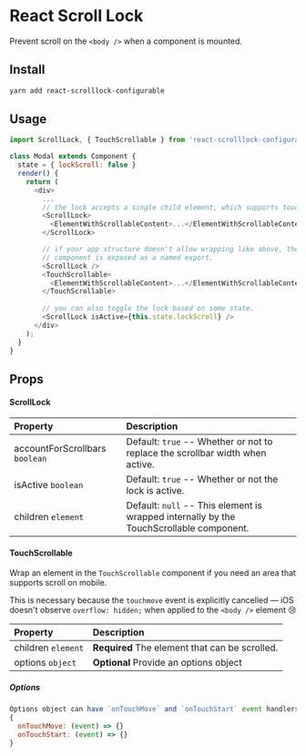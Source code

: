 # React Scroll Lock

Prevent scroll on the `<body />` when a component is mounted.

## Install

```bash
yarn add react-scrolllock-configurable
```

## Usage

```js
import ScrollLock, { TouchScrollable } from 'react-scrolllock-configurable';

class Modal extends Component {
  state = { lockScroll: false }
  render() {
    return (
      <div>
        ...
        // the lock accepts a single child element, which supports touch-scrolling.
        <ScrollLock>
          <ElementWithScrollableContent>...</ElementWithScrollableContent>
        </ScrollLock>

        // if your app structure doesn't allow wrapping like above, the `TouchScrollable`
        // component is exposed as a named export.
        <ScrollLock />
        <TouchScrollable>
          <ElementWithScrollableContent>...</ElementWithScrollableContent>
        </TouchScrollable>
        
        // you can also toggle the lock based on some state.
        <ScrollLock isActive={this.state.lockScroll} />
      </div>
    );
  }
}
```

## Props

#### ScrollLock

| Property                       | Description                                                                    |
| :----------------------------- | :----------------------------------------------------------------------------- |
| accountForScrollbars `boolean` | Default: `true` -- Whether or not to replace the scrollbar width when active. |
| isActive `boolean` | Default: `true` -- Whether or not the lock is active. |
| children `element` | Default: `null` -- This element is wrapped internally by the TouchScrollable component. |

#### TouchScrollable

Wrap an element in the `TouchScrollable` component if you need an area that supports scroll on mobile.

This is necessary because the `touchmove` event is explicitly cancelled &mdash; iOS doesn't observe `overflow: hidden;` when applied to the `<body />` element 😢

| Property                 | Description                                    |
| :----------------------- | :--------------------------------------------- |
| children `element` | **Required** The element that can be scrolled. |
| options `object` | **Optional** Provide an options object |

##### Options 
```js
Options object can have `onTouchMove` and `onTouchStart` event handlers if you need to unblock scrolling 
{
  onTouchMove: (event) => {}
  onTouchStart: (event) => {}
}
```
